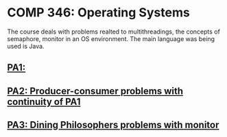 # COMP 346: Operating Systems

The course deals with problems realted to multithreadings, the concepts of semaphore, monitor in an OS environment.
The main language was being used is Java.

## [PA1: ](./PA1/)
## [PA2: Producer-consumer problems with continuity of PA1](./PA2/)
## [PA3: Dining Philosophers problems with monitor](./PA3/)
